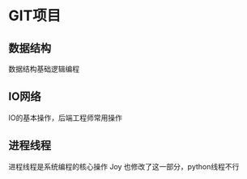 # GIT项目

## 数据结构
   数据结构基础逻辑编程

## IO网络
   IO的基本操作，后端工程师常用操作
## 进程线程
   进程线程是系统编程的核心操作
   Joy 也修改了这一部分，python线程不行
